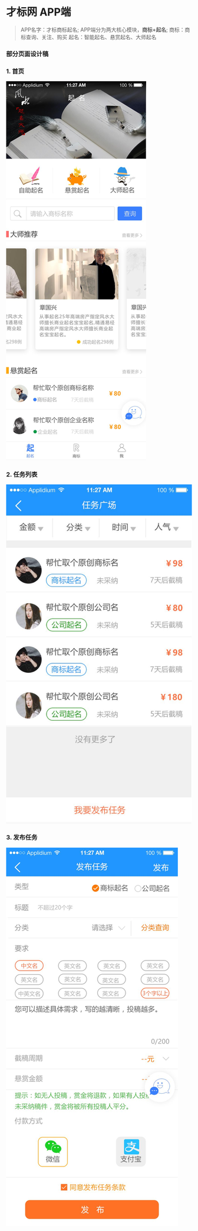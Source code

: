 # 才标网 APP端 
>APP名字：才标商标起名;
>APP端分为两大核心模块，**商标+起名**;
>商标：商标查询、关注、购买
>起名：智能起名、悬赏起名、大师起名

### 部分页面设计稿

### 1. 首页

![](/assets/1-APP首页.jpg)

### 2. 任务列表

![](/assets/5.起名-悬赏起名-任务列表.jpg)

### 3. 发布任务

![](/assets/6.起名-悬赏起名-发布任务.png.jpg)


